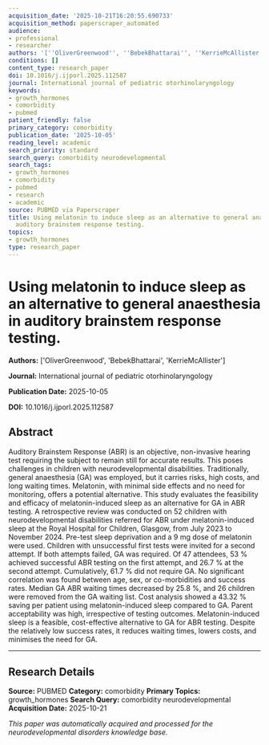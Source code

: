```yaml
---
acquisition_date: '2025-10-21T16:20:55.690733'
acquisition_method: paperscraper_automated
audience:
- professional
- researcher
authors: '[''OliverGreenwood'', ''BebekBhattarai'', ''KerrieMcAllister'']'
conditions: []
content_type: research_paper
doi: 10.1016/j.ijporl.2025.112587
journal: International journal of pediatric otorhinolaryngology
keywords:
- growth_hormones
- comorbidity
- pubmed
patient_friendly: false
primary_category: comorbidity
publication_date: '2025-10-05'
reading_level: academic
search_priority: standard
search_query: comorbidity neurodevelopmental
search_tags:
- growth_hormones
- comorbidity
- pubmed
- research
- academic
source: PUBMED via Paperscraper
title: Using melatonin to induce sleep as an alternative to general anaesthesia in
  auditory brainstem response testing.
topics:
- growth_hormones
type: research_paper
---
```


# Using melatonin to induce sleep as an alternative to general anaesthesia in auditory brainstem response testing.

**Authors:** ['OliverGreenwood', 'BebekBhattarai', 'KerrieMcAllister']

**Journal:** International journal of pediatric otorhinolaryngology

**Publication Date:** 2025-10-05

**DOI:** 10.1016/j.ijporl.2025.112587

## Abstract

Auditory Brainstem Response (ABR) is an objective, non-invasive hearing test requiring the subject to remain still for accurate results. This poses challenges in children with neurodevelopmental disabilities. Traditionally, general anaesthesia (GA) was employed, but it carries risks, high costs, and long waiting times. Melatonin, with minimal side effects and no need for monitoring, offers a potential alternative. This study evaluates the feasibility and efficacy of melatonin-induced sleep as an alternative for GA in ABR testing. A retrospective review was conducted on 52 children with neurodevelopmental disabilities referred for ABR under melatonin-induced sleep at the Royal Hospital for Children, Glasgow, from July 2023 to November 2024. Pre-test sleep deprivation and a 9 mg dose of melatonin were used. Children with unsuccessful first tests were invited for a second attempt. If both attempts failed, GA was required. Of 47 attendees, 53 % achieved successful ABR testing on the first attempt, and 26.7 % at the second attempt. Cumulatively, 61.7 % did not require GA. No significant correlation was found between age, sex, or co-morbidities and success rates. Median GA ABR waiting times decreased by 25.8 %, and 26 children were removed from the GA waiting list. Cost analysis showed a 43.32 % saving per patient using melatonin-induced sleep compared to GA. Parent acceptability was high, irrespective of testing outcomes. Melatonin-induced sleep is a feasible, cost-effective alternative to GA for ABR testing. Despite the relatively low success rates, it reduces waiting times, lowers costs, and minimises the need for GA.

---

## Research Details

**Source:** PUBMED
**Category:** comorbidity
**Primary Topics:** growth_hormones
**Search Query:** comorbidity neurodevelopmental
**Acquisition Date:** 2025-10-21

*This paper was automatically acquired and processed for the neurodevelopmental disorders knowledge base.*
